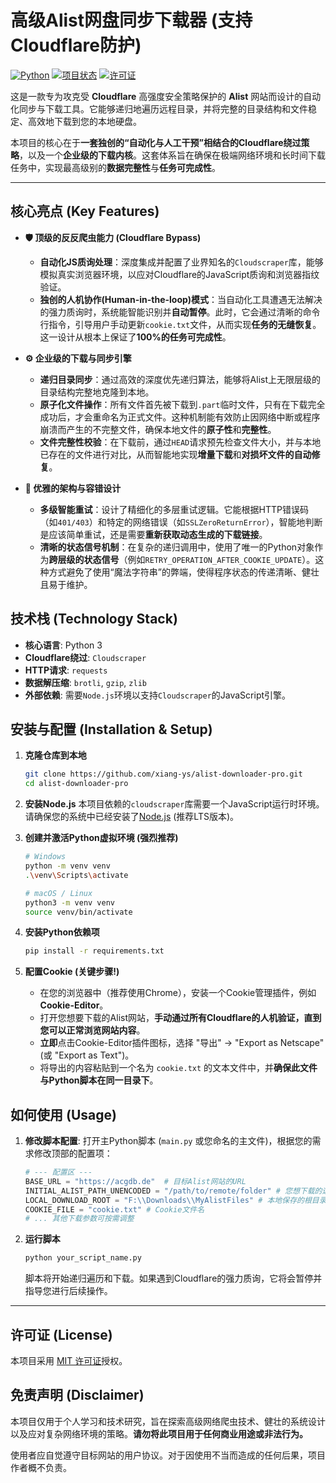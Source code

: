 # 高级Alist网盘同步下载器 (支持Cloudflare防护)

[![Python](https://img.shields.io/badge/Python-3.9+-blue.svg)](https://www.python.org/) [![项目状态](https://img.shields.io/badge/状态-积极维护-green.svg)](https://github.com/xiang-ys/alist-downloader-pro) [![许可证](https://img.shields.io/badge/许可证-MIT-brightgreen.svg)](./LICENSE)

这是一款专为攻克受 **Cloudflare** 高强度安全策略保护的 **Alist** 网站而设计的自动化同步与下载工具。它能够递归地遍历远程目录，并将完整的目录结构和文件稳定、高效地下载到您的本地硬盘。

本项目的核心在于**一套独创的“自动化与人工干预”相结合的Cloudflare绕过策略**，以及一个**企业级的下载内核**。这套体系旨在确保在极端网络环境和长时间下载任务中，实现最高级别的**数据完整性**与**任务可完成性**。

---

## 核心亮点 (Key Features)

-   **🛡️ 顶级的反反爬虫能力 (Cloudflare Bypass)**
    -   **自动化JS质询处理**：深度集成并配置了业界知名的`Cloudscraper`库，能够模拟真实浏览器环境，以应对Cloudflare的JavaScript质询和浏览器指纹验证。
    -   **独创的人机协作(Human-in-the-loop)模式**：当自动化工具遭遇无法解决的强力质询时，系统能智能识别并**自动暂停**。此时，它会通过清晰的命令行指令，引导用户手动更新`cookie.txt`文件，从而实现**任务的无缝恢复**。这一设计从根本上保证了**100%的任务可完成性**。

-   **⚙️ 企业级的下载与同步引擎**
    -   **递归目录同步**：通过高效的深度优先递归算法，能够将Alist上无限层级的目录结构完整地克隆到本地。
    -   **原子化文件操作**：所有文件首先被下载到`.part`临时文件，只有在下载完全成功后，才会重命名为正式文件。这种机制能有效防止因网络中断或程序崩溃而产生的不完整文件，确保本地文件的**原子性**和**完整性**。
    -   **文件完整性校验**：在下载前，通过`HEAD`请求预先检查文件大小，并与本地已存在的文件进行对比，从而智能地实现**增量下载**和**对损坏文件的自动修复**。

-   **🔄 优雅的架构与容错设计**
    -   **多级智能重试**：设计了精细化的多层重试逻辑。它能根据HTTP错误码（如`401/403`）和特定的网络错误（如`SSLZeroReturnError`），智能地判断是应该简单重试，还是需要**重新获取动态生成的下载链接**。
    -   **清晰的状态信号机制**：在复杂的递归调用中，使用了唯一的Python对象作为**跨层级的状态信号**（例如`RETRY_OPERATION_AFTER_COOKIE_UPDATE`）。这种方式避免了使用“魔法字符串”的弊端，使得程序状态的传递清晰、健壮且易于维护。

## 技术栈 (Technology Stack)

-   **核心语言**: Python 3
-   **Cloudflare绕过**: `Cloudscraper`
-   **HTTP请求**: `requests`
-   **数据解压缩**: `brotli`, `gzip`, `zlib`
-   **外部依赖**: 需要`Node.js`环境以支持`Cloudscraper`的JavaScript引擎。

## 安装与配置 (Installation & Setup)

1.  **克隆仓库到本地**
    ```bash
    git clone https://github.com/xiang-ys/alist-downloader-pro.git
    cd alist-downloader-pro
    ```

2.  **安装Node.js**
    本项目依赖的`cloudscraper`库需要一个JavaScript运行时环境。请确保您的系统中已经安装了[Node.js](https://nodejs.org/) (推荐LTS版本)。

3.  **创建并激活Python虚拟环境 (强烈推荐)**
    ```bash
    # Windows
    python -m venv venv
    .\venv\Scripts\activate

    # macOS / Linux
    python3 -m venv venv
    source venv/bin/activate
    ```

4.  **安装Python依赖项**
    ```bash
    pip install -r requirements.txt
    ```

5.  **配置Cookie (关键步骤!)**
    -   在您的浏览器中（推荐使用Chrome），安装一个Cookie管理插件，例如 **Cookie-Editor**。
    -   打开您想要下载的Alist网站，**手动通过所有Cloudflare的人机验证，直到您可以正常浏览网站内容**。
    -   **立即**点击Cookie-Editor插件图标，选择 "导出" -> "Export as Netscape" (或 "Export as Text")。
    -   将导出的内容粘贴到一个名为 `cookie.txt` 的文本文件中，并**确保此文件与Python脚本在同一目录下**。

## 如何使用 (Usage)

1.  **修改脚本配置**: 打开主Python脚本 (`main.py` 或您命名的主文件)，根据您的需求修改顶部的配置项：
    ```python
    # --- 配置区 ---
    BASE_URL = "https://acgdb.de"  # 目标Alist网站的URL
    INITIAL_ALIST_PATH_UNENCODED = "/path/to/remote/folder" # 您想下载的远程起始路径
    LOCAL_DOWNLOAD_ROOT = "F:\\Downloads\\MyAlistFiles" # 本地保存的根目录
    COOKIE_FILE = "cookie.txt" # Cookie文件名
    # ... 其他下载参数可按需调整
    ```

2.  **运行脚本**
    ```bash
    python your_script_name.py
    ```
    脚本将开始递归遍历和下载。如果遇到Cloudflare的强力质询，它将会暂停并指导您进行后续操作。

---

## 许可证 (License)

本项目采用 [MIT 许可证](./LICENSE)授权。

## 免责声明 (Disclaimer)

本项目仅用于个人学习和技术研究，旨在探索高级网络爬虫技术、健壮的系统设计以及应对复杂网络环境的策略。**请勿将此项目用于任何商业用途或非法行为。**

使用者应自觉遵守目标网站的用户协议。对于因使用不当而造成的任何后果，项目作者概不负责。
